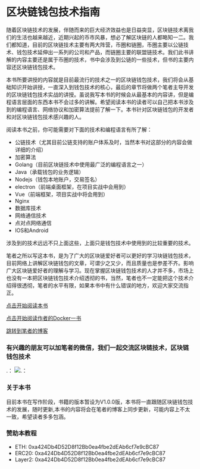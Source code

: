 # 区块链钱包技术指南

随着区块链技术的发展，伴随而来的巨大经济效益也是日益突显，区块链技术离我们的生活也越来越近，近期兴起的币市风暴，想必了解区块链的人都略知一二。我们都知道，目前的区块链技术主要有两大阵营，币圈和链圈，币圈主要以公链技术、钱包技术延伸出一系列的公司和产品，而链圈主要的联盟链技术。我们此书讲解的内容主要还是属于币圈的技术，书中会涉及到公链的一些技术，但书的主要内容还区块链钱包技术。


本书所要讲授的内容就是目前最流行的技术之一的区块链钱包技术，我们将会从基础知识开始讲授，一直深入到钱包技术的核心，最后的章节将做两个笔者主导开发的区块链钱包技术实战的讲授。虽说我写本书的时候会从最基本的内容讲，但是编程语言层面的东西本书不会过多的讲解。希望阅读本书的读者可以自己把本书涉及到的编程语言、网络协议和加密算法提前了解一下。本书针对区块链钱包的开发者和对区块链钱包技术感兴趣的人。


阅读本书之前，你可能需要对下面的技术和编程语言有所了解：

* 公链技术（尤其目前公链支持的账户体系及时，当然本书对这部分的内容会做详细的介绍）
* 加密算法
* Golang（目前区块链技术中使用最广泛的编程语言之一）
* Java（承载钱包的业务逻辑）
* Nodejs（钱包本地账户，交易签名）
* electron（前端桌面框架，在项目实战中会用到）
* Vue（前端框架，项目实战中将会用到）
* Nginx
* 数据库技术
* 网络通信技术
* 点对点网络通信
* IOS和Android

涉及到的技术远远不只上面这些，上面只是钱包技术中使用到的比较重要的技术。


笔者之所以写这本书，是为了广大的区块链爱好者可以更好的学习块链钱包技术，目前网络上讲解区块链钱包的文章，可谓少之又少，而且质量也是参差不齐。影响广大区块链爱好者的理解与学习。现在掌握区块链钱包技术的人才并不多，市场上也没有一本把区块链钱包技术介绍透彻的书，当然，笔者也不一定能把这个技术介绍得很透彻，笔者的水平有限，如果本书中有什么错误的地方，欢迎大家交流指正。


[点击开始阅读本书](https://github.com/guoshijiang/blockchain-wallet/blob/master/chapter/readme.md)

[点击开始阅读作者的Docker一书](https://github.com/guoshijiang/docker-virtual-technology)

[跳转到笔者的博客](https://blog.csdn.net/jiang_xinxing)

### 有兴趣的朋友可以加笔者的微信，我们一起交流区块链技术，区块链钱包技术

.： 
    ![.： 
](https://github.com/guoshijiang/blockchain-wallet/blob/master/img/weixin.png)


### 关于本书

目前本书在写作阶段，书籍的版本暂设为V1.0.0版，本书将一直跟随区块链钱包技术的发展，随时更新,本书的内容将会在笔者的博客上同步更新，可能内容上不太一致，希望读者多多包涵。


### 赞助本教程

- ETH: 0xa424Db4D52D8f12Bb0ea4fbe2dEAb6cf7e9cBC87
- ERC20: 0xa424Db4D52D8f12Bb0ea4fbe2dEAb6cf7e9cBC87
- Layer2: 0xa424Db4D52D8f12Bb0ea4fbe2dEAb6cf7e9cBC87
